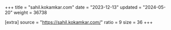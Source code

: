 +++
title = "sahil.kokamkar.com"
date = "2023-12-13"
updated = "2024-05-20"
weight = 36738

[extra]
source = "https://sahil.kokamkar.com/"
ratio = 9
size = 36
+++
